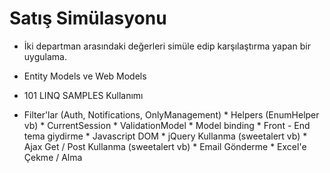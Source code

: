 # Satış Simülasyonu 

- İki departman arasındaki değerleri simüle edip karşılaştırma yapan bir uygulama.

- Entity Models ve Web Models 
- 101 LINQ SAMPLES Kullanımı 
- Filter'lar (Auth, Notifications, OnlyManagement) * Helpers (EnumHelper vb) * CurrentSession * ValidationModel * Model binding * Front - End tema giydirme * Javascript DOM * jQuery Kullanma (sweetalert vb) * Ajax Get / Post Kullanma (sweetalert vb) * Email Gönderme * Excel'e Çekme / Alma
